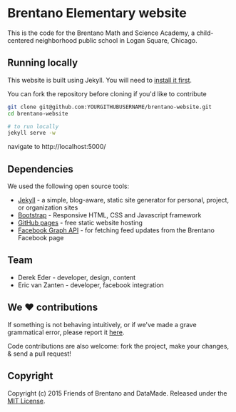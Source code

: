 # Brentano Elementary website

This is the code for the Brentano Math and Science Academy, a child-centered neighborhood public school in Logan Square, Chicago.

## Running locally

This website is built using Jekyll. You will need to [install it first](http://jekyllrb.com/docs/installation/).

You can fork the repository before cloning if you'd like to contribute

``` bash
git clone git@github.com:YOURGITHUBUSERNAME/brentano-website.git
cd brentano-website

# to run locally
jekyll serve -w
```

navigate to http://localhost:5000/

## Dependencies

We used the following open source tools:

* [Jekyll](http://jekyllrb.com/) - a simple, blog-aware, static site generator for personal, project, or organization sites
* [Bootstrap](http://getbootstrap.com/) - Responsive HTML, CSS and Javascript framework
* [GitHub pages](https://pages.github.com/) - free static website hosting
* [Facebook Graph API](https://developers.facebook.com/docs/graph-api) - for fetching feed updates from the Brentano Facebook page

## Team

* Derek Eder - developer, design, content
* Eric van Zanten - developer, facebook integration

## We :heart: contributions

If something is not behaving intuitively, or if we've made a grave grammatical error, please report it [here](https://github.com/brentano-elementary/brentano-website/issues).

Code contributions are also welcome: fork the project, make your changes, & send a pull request!

## Copyright

Copyright (c) 2015 Friends of Brentano and DataMade. Released under the [MIT License](https://github.com/brentano-elementary/brentano-website/blob/master/LICENSE).
